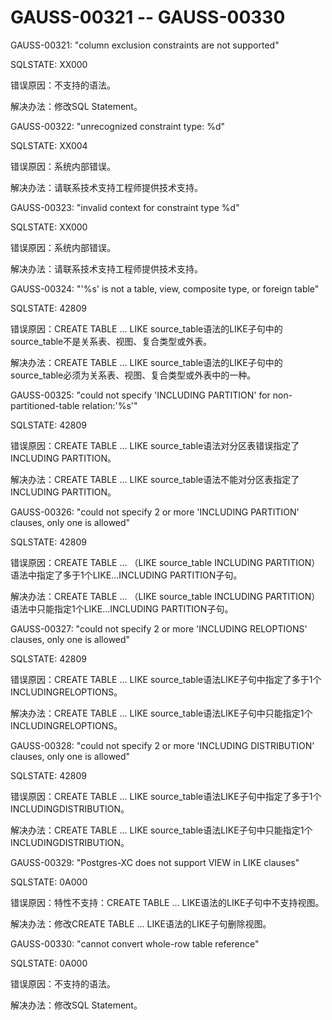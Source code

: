 # GAUSS-00321 -- GAUSS-00330

GAUSS-00321: "column exclusion constraints are not supported"

SQLSTATE: XX000

错误原因：不支持的语法。

解决办法：修改SQL Statement。

GAUSS-00322: "unrecognized constraint type: %d"

SQLSTATE: XX004

错误原因：系统内部错误。

解决办法：请联系技术支持工程师提供技术支持。

GAUSS-00323: "invalid context for constraint type %d"

SQLSTATE: XX000

错误原因：系统内部错误。

解决办法：请联系技术支持工程师提供技术支持。

GAUSS-00324: "'%s' is not a table, view, composite type, or foreign table"

SQLSTATE: 42809

错误原因：CREATE TABLE ... LIKE source\_table语法的LIKE子句中的source\_table不是关系表、视图、复合类型或外表。

解决办法：CREATE TABLE ... LIKE source\_table语法的LIKE子句中的source\_table必须为关系表、视图、复合类型或外表中的一种。

GAUSS-00325: "could not specify 'INCLUDING PARTITION' for non-partitioned-table relation:'%s'"

SQLSTATE: 42809

错误原因：CREATE TABLE ... LIKE source\_table语法对分区表错误指定了INCLUDING PARTITION。

解决办法：CREATE TABLE ... LIKE source\_table语法不能对分区表指定了INCLUDING PARTITION。

GAUSS-00326: "could not specify 2 or more 'INCLUDING PARTITION' clauses, only one is allowed"

SQLSTATE: 42809

错误原因：CREATE TABLE ... （LIKE source\_table INCLUDING PARTITION）语法中指定了多于1个LIKE...INCLUDING PARTITION子句。

解决办法：CREATE TABLE ... （LIKE source\_table INCLUDING PARTITION）语法中只能指定1个LIKE...INCLUDING PARTITION子句。

GAUSS-00327: "could not specify 2 or more 'INCLUDING RELOPTIONS' clauses, only one is allowed"

SQLSTATE: 42809

错误原因：CREATE TABLE ... LIKE source\_table语法LIKE子句中指定了多于1个INCLUDINGRELOPTIONS。

解决办法：CREATE TABLE ... LIKE source\_table语法LIKE子句中只能指定1个INCLUDINGRELOPTIONS。

GAUSS-00328: "could not specify 2 or more 'INCLUDING DISTRIBUTION' clauses, only one is allowed"

SQLSTATE: 42809

错误原因：CREATE TABLE ... LIKE source\_table语法LIKE子句中指定了多于1个INCLUDINGDISTRIBUTION。

解决办法：CREATE TABLE ... LIKE source\_table语法LIKE子句中只能指定1个INCLUDINGDISTRIBUTION。

GAUSS-00329: "Postgres-XC does not support VIEW in LIKE clauses"

SQLSTATE: 0A000

错误原因：特性不支持：CREATE TABLE ... LIKE语法的LIKE子句中不支持视图。

解决办法：修改CREATE TABLE ... LIKE语法的LIKE子句删除视图。

GAUSS-00330: "cannot convert whole-row table reference"

SQLSTATE: 0A000

错误原因：不支持的语法。

解决办法：修改SQL Statement。
